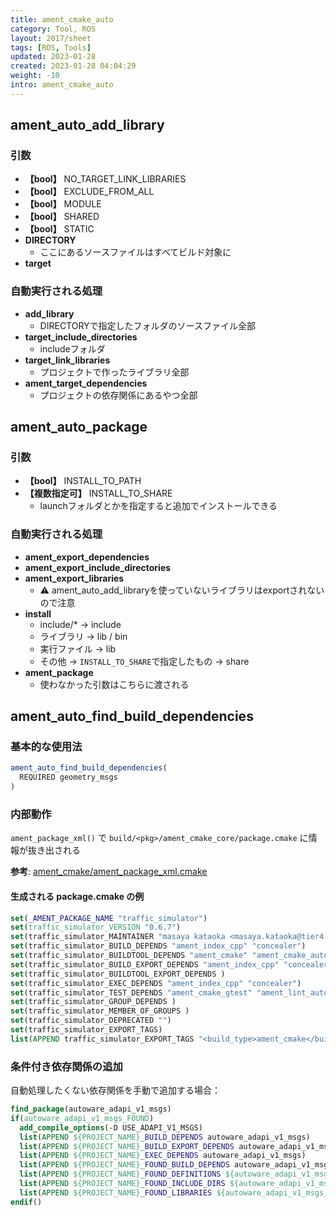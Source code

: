 ```yaml
---
title: ament_cmake_auto
category: Tool, ROS
layout: 2017/sheet
tags: [ROS, Tools]
updated: 2023-01-28
created: 2023-01-28 04:04:29
weight: -10
intro: ament_cmake_auto
---
```


## ament_auto_add_library

### 引数
- **【bool】** NO_TARGET_LINK_LIBRARIES
- **【bool】** EXCLUDE_FROM_ALL
- **【bool】** MODULE
- **【bool】** SHARED
- **【bool】** STATIC
- **DIRECTORY**
  - ここにあるソースファイルはすべてビルド対象に
- **target**

### 自動実行される処理
- **add_library**
  - DIRECTORYで指定したフォルダのソースファイル全部
- **target_include_directories**
  - includeフォルダ
- **target_link_libraries**
  - プロジェクトで作ったライブラリ全部
- **ament_target_dependencies**
  - プロジェクトの依存関係にあるやつ全部

## ament_auto_package

### 引数
- **【bool】** INSTALL_TO_PATH
- **【複数指定可】** INSTALL_TO_SHARE
  - launchフォルダとかを指定すると追加でインストールできる

### 自動実行される処理
- **ament_export_dependencies**
- **ament_export_include_directories**
- **ament_export_libraries**
  - ⚠️ ament_auto_add_libraryを使っていないライブラリはexportされないので注意
- **install**
  - include/* → include
  - ライブラリ → lib / bin
  - 実行ファイル → lib
  - その他 → `INSTALL_TO_SHARE`で指定したもの → share
- **ament_package**
  - 使わなかった引数はこちらに渡される

## ament_auto_find_build_dependencies

### 基本的な使用法

```cmake
ament_auto_find_build_dependencies(
  REQUIRED geometry_msgs
)
```

### 内部動作

`ament_package_xml()` で `build/<pkg>/ament_cmake_core/package.cmake` に情報が抜き出される

**参考**: [ament_cmake/ament_package_xml.cmake](https://github.com/ament/ament_cmake/blob/humble/ament_cmake_core/cmake/core/ament_package_xml.cmake)

#### 生成される package.cmake の例

```cmake
set(_AMENT_PACKAGE_NAME "traffic_simulator")
set(traffic_simulator_VERSION "0.6.7")
set(traffic_simulator_MAINTAINER "masaya kataoka <masaya.kataoka@tier4.jp>")
set(traffic_simulator_BUILD_DEPENDS "ament_index_cpp" "concealer")
set(traffic_simulator_BUILDTOOL_DEPENDS "ament_cmake" "ament_cmake_auto")
set(traffic_simulator_BUILD_EXPORT_DEPENDS "ament_index_cpp" "concealer")
set(traffic_simulator_BUILDTOOL_EXPORT_DEPENDS )
set(traffic_simulator_EXEC_DEPENDS "ament_index_cpp" "concealer")
set(traffic_simulator_TEST_DEPENDS "ament_cmake_gtest" "ament_lint_auto" "ament_cmake_clang_format" "ament_cmake_copyright" "ament_cmake_lint_cmake" "ament_cmake_pep257" "ament_cmake_xmllint")
set(traffic_simulator_GROUP_DEPENDS )
set(traffic_simulator_MEMBER_OF_GROUPS )
set(traffic_simulator_DEPRECATED "")
set(traffic_simulator_EXPORT_TAGS)
list(APPEND traffic_simulator_EXPORT_TAGS "<build_type>ament_cmake</build_type>")
```

### 条件付き依存関係の追加

自動処理したくない依存関係を手動で追加する場合：

```cmake
find_package(autoware_adapi_v1_msgs)
if(autoware_adapi_v1_msgs_FOUND)
  add_compile_options(-D USE_ADAPI_V1_MSGS)
  list(APPEND ${PROJECT_NAME}_BUILD_DEPENDS autoware_adapi_v1_msgs)
  list(APPEND ${PROJECT_NAME}_BUILD_EXPORT_DEPENDS autoware_adapi_v1_msgs)
  list(APPEND ${PROJECT_NAME}_EXEC_DEPENDS autoware_adapi_v1_msgs)
  list(APPEND ${PROJECT_NAME}_FOUND_BUILD_DEPENDS autoware_adapi_v1_msgs)
  list(APPEND ${PROJECT_NAME}_FOUND_DEFINITIONS ${autoware_adapi_v1_msgs_DEFINITIONS})
  list(APPEND ${PROJECT_NAME}_FOUND_INCLUDE_DIRS ${autoware_adapi_v1_msgs_INCLUDE_DIRS})
  list(APPEND ${PROJECT_NAME}_FOUND_LIBRARIES ${autoware_adapi_v1_msgs_LIBRARIES})
endif()
```
